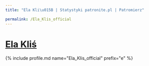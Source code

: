 ```yaml
---
title: "Ela Kli\u015B | Statystyki patronite.pl | Patromierz"

permalink: /Ela_Klis_official
---
```


# [Ela Kliś](https://patronite.pl/Ela_Klis_official)

{% include profile.md name="Ela_Klis_official" prefix="e" %}
